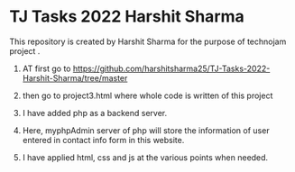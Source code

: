 # TJ Tasks 2022 Harshit Sharma
This repository is created by Harshit Sharma for the purpose of technojam  project .


1. AT first go to https://github.com/harshitsharma25/TJ-Tasks-2022-Harshit-Sharma/tree/master

2. then go to project3.html where whole code is written of this project 

3. I have added php as a backend server.

4. Here, myphpAdmin server of php will store the information of user entered in contact info form in this website.

5. I have applied html, css and js at the various points when needed. 


